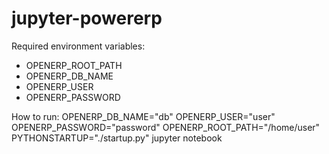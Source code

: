 # jupyter-powererp

Required environment variables:
- OPENERP_ROOT_PATH
- OPENERP_DB_NAME
- OPENERP_USER
- OPENERP_PASSWORD

How to run:
OPENERP_DB_NAME="db" OPENERP_USER="user" OPENERP_PASSWORD="password" OPENERP_ROOT_PATH="/home/user"  PYTHONSTARTUP="./startup.py" jupyter notebook

